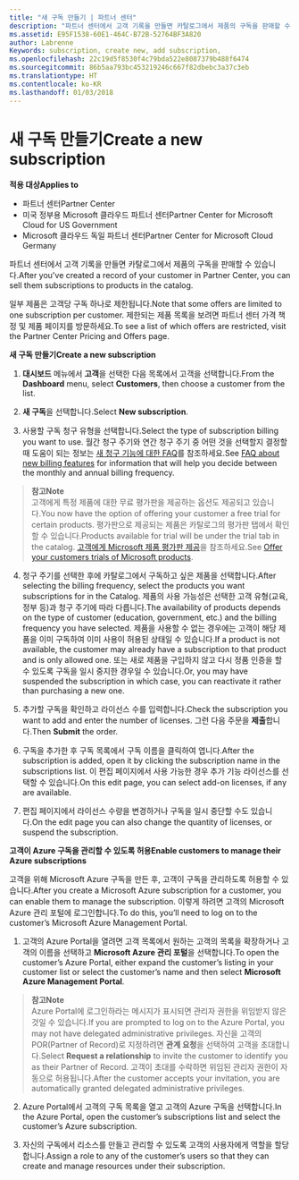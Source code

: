 ```yaml
---
title: "새 구독 만들기 | 파트너 센터"
description: "파트너 센터에서 고객 기록을 만들면 카탈로그에서 제품의 구독을 판매할 수 있습니다."
ms.assetid: E95F1538-60E1-464C-B72B-52764BF3A820
author: Labrenne
Keywords: subscription, create new, add subscription,
ms.openlocfilehash: 22c19d5f8530f4c79bda522e8087379b488f6474
ms.sourcegitcommit: 86b5aa793bc453219246c667f82dbebc3a37c3eb
ms.translationtype: HT
ms.contentlocale: ko-KR
ms.lasthandoff: 01/03/2018
---
```

# <a name="create-a-new-subscription"></a><span data-ttu-id="d12f7-103">새 구독 만들기</span><span class="sxs-lookup"><span data-stu-id="d12f7-103">Create a new subscription</span></span>

**<span data-ttu-id="d12f7-104">적용 대상</span><span class="sxs-lookup"><span data-stu-id="d12f7-104">Applies to</span></span>**

-  <span data-ttu-id="d12f7-105">파트너 센터</span><span class="sxs-lookup"><span data-stu-id="d12f7-105">Partner Center</span></span>
-  <span data-ttu-id="d12f7-106">미국 정부용 Microsoft 클라우드 파트너 센터</span><span class="sxs-lookup"><span data-stu-id="d12f7-106">Partner Center for Microsoft Cloud for US Government</span></span>
-  <span data-ttu-id="d12f7-107">Microsoft 클라우드 독일 파트너 센터</span><span class="sxs-lookup"><span data-stu-id="d12f7-107">Partner Center for Microsoft Cloud Germany</span></span>

<span data-ttu-id="d12f7-108">파트너 센터에서 고객 기록을 만들면 카탈로그에서 제품의 구독을 판매할 수 있습니다.</span><span class="sxs-lookup"><span data-stu-id="d12f7-108">After you've created a record of your customer in Partner Center, you can sell them subscriptions to products in the catalog.</span></span>

<span data-ttu-id="d12f7-109">일부 제품은 고객당 구독 하나로 제한됩니다.</span><span class="sxs-lookup"><span data-stu-id="d12f7-109">Note that some offers are limited to one subscription per customer.</span></span> <span data-ttu-id="d12f7-110">제한되는 제품 목록을 보려면 파트너 센터 가격 책정 및 제품 페이지를 방문하세요.</span><span class="sxs-lookup"><span data-stu-id="d12f7-110">To see a list of which offers are restricted, visit the Partner Center Pricing and Offers page.</span></span> 


**<span data-ttu-id="d12f7-111">새 구독 만들기</span><span class="sxs-lookup"><span data-stu-id="d12f7-111">Create a new subscription</span></span>**

1.  <span data-ttu-id="d12f7-112">**대시보드** 메뉴에서 **고객**을 선택한 다음 목록에서 고객을 선택합니다.</span><span class="sxs-lookup"><span data-stu-id="d12f7-112">From the **Dashboard** menu, select **Customers**, then choose a customer from the list.</span></span>

2.  <span data-ttu-id="d12f7-113">**새 구독**을 선택합니다.</span><span class="sxs-lookup"><span data-stu-id="d12f7-113">Select **New subscription**.</span></span>

3.  <span data-ttu-id="d12f7-114">사용할 구독 청구 유형을 선택합니다.</span><span class="sxs-lookup"><span data-stu-id="d12f7-114">Select the type of subscription billing you want to use.</span></span>  <span data-ttu-id="d12f7-115">월간 청구 주기와 연간 청구 주기 중 어떤 것을 선택할지 결정할 때 도움이 되는 정보는 [새 청구 기능에 대한 FAQ](faq-about-new-billing-features.md)를 참조하세요.</span><span class="sxs-lookup"><span data-stu-id="d12f7-115">See [FAQ about new billing features](faq-about-new-billing-features.md) for information that will help you decide between the monthly and annual billing frequency.</span></span>
 
 >**<span data-ttu-id="d12f7-116">참고</span><span class="sxs-lookup"><span data-stu-id="d12f7-116">Note</span></span>**<br> <span data-ttu-id="d12f7-117">고객에게 특정 제품에 대한 무료 평가판을 제공하는 옵션도 제공되고 있습니다.</span><span class="sxs-lookup"><span data-stu-id="d12f7-117">You now have the option of offering your customer a free trial for certain products.</span></span> <span data-ttu-id="d12f7-118">평가판으로 제공되는 제품은 카탈로그의 평가판 탭에서 확인할 수 있습니다.</span><span class="sxs-lookup"><span data-stu-id="d12f7-118">Products available for trial will be under the trial tab in the catalog.</span></span> <span data-ttu-id="d12f7-119">[고객에게 Microsoft 제품 평가판 제공](offer-your-customers-trials-of-microsoft-products.md)을 참조하세요.</span><span class="sxs-lookup"><span data-stu-id="d12f7-119">See [Offer your customers trials of Microsoft products](offer-your-customers-trials-of-microsoft-products.md).</span></span>

 
4. <span data-ttu-id="d12f7-120">청구 주기를 선택한 후에 카탈로그에서 구독하고 싶은 제품을 선택합니다.</span><span class="sxs-lookup"><span data-stu-id="d12f7-120">After selecting the billing frequency, select the products you want subscriptions for in the Catalog.</span></span> <span data-ttu-id="d12f7-121">제품의 사용 가능성은 선택한 고객 유형(교육, 정부 등)과 청구 주기에 따라 다릅니다.</span><span class="sxs-lookup"><span data-stu-id="d12f7-121">The availability of products depends on the type of customer (education, government, etc.) and the billing frequency you have selected.</span></span> <span data-ttu-id="d12f7-122">제품을 사용할 수 없는 경우에는 고객이 해당 제품을 이미 구독하여 이미 사용이 허용된 상태일 수 있습니다.</span><span class="sxs-lookup"><span data-stu-id="d12f7-122">If a product is not available, the customer may already have a subscription to that product and is only allowed one.</span></span> <span data-ttu-id="d12f7-123">또는 새로 제품을 구입하지 않고 다시 정품 인증을 할 수 있도록 구독을 일시 중지한 경우일 수 있습니다.</span><span class="sxs-lookup"><span data-stu-id="d12f7-123">Or, you may have suspended the subscription in which case, you can reactivate it rather than purchasing a new one.</span></span>

5. <span data-ttu-id="d12f7-124">추가할 구독을 확인하고 라이선스 수를 입력합니다.</span><span class="sxs-lookup"><span data-stu-id="d12f7-124">Check the subscription you want to add and enter the number of licenses.</span></span> <span data-ttu-id="d12f7-125">그런 다음 주문을 **제출**합니다.</span><span class="sxs-lookup"><span data-stu-id="d12f7-125">Then **Submit** the order.</span></span>

6.  <span data-ttu-id="d12f7-126">구독을 추가한 후 구독 목록에서 구독 이름을 클릭하여 엽니다.</span><span class="sxs-lookup"><span data-stu-id="d12f7-126">After the subscription is added, open it by clicking the subscription name in the subscriptions list.</span></span> <span data-ttu-id="d12f7-127">이 편집 페이지에서 사용 가능한 경우 추가 기능 라이선스를 선택할 수 있습니다.</span><span class="sxs-lookup"><span data-stu-id="d12f7-127">On this edit page, you can select add-on licenses, if any are available.</span></span>

7.  <span data-ttu-id="d12f7-128">편집 페이지에서 라이선스 수량을 변경하거나 구독을 일시 중단할 수도 있습니다.</span><span class="sxs-lookup"><span data-stu-id="d12f7-128">On the edit page you can also change the quantity of licenses, or suspend the subscription.</span></span>


**<span data-ttu-id="d12f7-129">고객이 Azure 구독을 관리할 수 있도록 허용</span><span class="sxs-lookup"><span data-stu-id="d12f7-129">Enable customers to manage their Azure subscriptions</span></span>**

<span data-ttu-id="d12f7-130">고객을 위해 Microsoft Azure 구독을 만든 후, 고객이 구독을 관리하도록 허용할 수 있습니다.</span><span class="sxs-lookup"><span data-stu-id="d12f7-130">After you create a Microsoft Azure subscription for a customer, you can enable them to manage the subscription.</span></span> <span data-ttu-id="d12f7-131">이렇게 하려면 고객의 Microsoft Azure 관리 포털에 로그인합니다.</span><span class="sxs-lookup"><span data-stu-id="d12f7-131">To do this, you’ll need to log on to the customer’s Microsoft Azure Management Portal.</span></span> 

1.  <span data-ttu-id="d12f7-132">고객의 Azure Portal을 열려면 고객 목록에서 원하는 고객의 목록을 확장하거나 고객의 이름을 선택하고 **Microsoft Azure 관리 포털**을 선택합니다.</span><span class="sxs-lookup"><span data-stu-id="d12f7-132">To open the customer’s Azure Portal, either expand the customer’s listing in your customer list or select the customer’s name and then select **Microsoft Azure Management Portal**.</span></span>
    
 >**<span data-ttu-id="d12f7-133">참고</span><span class="sxs-lookup"><span data-stu-id="d12f7-133">Note</span></span>** <br> <span data-ttu-id="d12f7-134">Azure Portal에 로그인하라는 메시지가 표시되면 관리자 권한을 위임받지 않은 것일 수 있습니다.</span><span class="sxs-lookup"><span data-stu-id="d12f7-134">If you are prompted to log on to the Azure Portal, you may not have delegated administrative privileges.</span></span> <span data-ttu-id="d12f7-135">자신을 고객의 POR(Partner of Record)로 지정하려면 **관계 요청**을 선택하여 고객을 초대합니다.</span><span class="sxs-lookup"><span data-stu-id="d12f7-135">Select **Request a relationship** to invite the customer to identify you as their Partner of Record.</span></span> <span data-ttu-id="d12f7-136">고객이 초대를 수락하면 위임된 관리자 권한이 자동으로 허용됩니다.</span><span class="sxs-lookup"><span data-stu-id="d12f7-136">After the customer accepts your invitation, you are automatically granted delegated administrative privileges.</span></span> 

2.  <span data-ttu-id="d12f7-137">Azure Portal에서 고객의 구독 목록을 열고 고객의 Azure 구독을 선택합니다.</span><span class="sxs-lookup"><span data-stu-id="d12f7-137">In the Azure Portal, open the customer’s subscriptions list and select the customer’s Azure subscription.</span></span>

3.  <span data-ttu-id="d12f7-138">자신의 구독에서 리소스를 만들고 관리할 수 있도록 고객의 사용자에게 역할을 할당합니다.</span><span class="sxs-lookup"><span data-stu-id="d12f7-138">Assign a role to any of the customer’s users so that they can create and manage resources under their subscription.</span></span>

 



